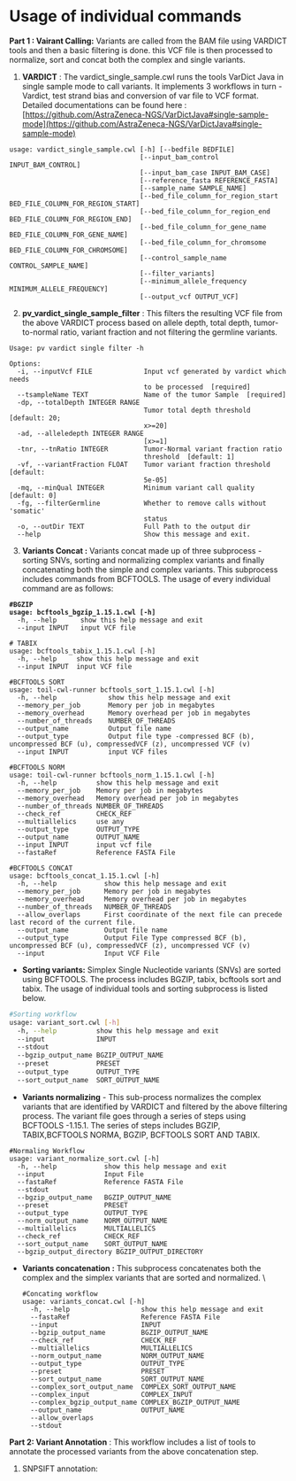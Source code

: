# Usage of individual commands

**Part 1 :  Vairant Calling:** Variants are called from the BAM file using VARDICT tools and then a basic filtering is done. this VCF file is then processed to normalize, sort and concat both the complex and single variants.&#x20;

1. **VARDICT** : The vardict\_single\_sample.cwl runs the tools VarDict Java in single sample mode to call variants. It implements 3 workflows in turn - Vardict, test strand bias and conversion of var file to VCF format.  Detailed documentations can be found here : [https://github.com/AstraZeneca-NGS/VarDictJava#single-sample-mode](https://github.com/AstraZeneca-NGS/VarDictJava#single-sample-mode)

```
usage: vardict_single_sample.cwl [-h] [--bedfile BEDFILE]
                                 [--input_bam_control INPUT_BAM_CONTROL]
                                 [--input_bam_case INPUT_BAM_CASE]
                                 [--reference_fasta REFERENCE_FASTA]
                                 [--sample_name SAMPLE_NAME]
                                 [--bed_file_column_for_region_start BED_FILE_COLUMN_FOR_REGION_START]
                                 [--bed_file_column_for_region_end BED_FILE_COLUMN_FOR_REGION_END]
                                 [--bed_file_column_for_gene_name BED_FILE_COLUMN_FOR_GENE_NAME]
                                 [--bed_file_column_for_chromsome BED_FILE_COLUMN_FOR_CHROMSOME]
                                 [--control_sample_name CONTROL_SAMPLE_NAME]
                                 [--filter_variants]
                                 [--minimum_allele_frequency MINIMUM_ALLELE_FREQUENCY]
                                 [--output_vcf OUTPUT_VCF]
```

2. **pv\_vardict\_single\_sample\_filter** : This filters the resulting VCF file from the above VARDICT process based on allele depth, total depth, tumor-to-normal ratio, variant fraction and not filtering the germline variants.&#x20;

```
Usage: pv vardict single filter -h

Options:
  -i, --inputVcf FILE             Input vcf generated by vardict which needs
                                  to be processed  [required]
  --tsampleName TEXT              Name of the tumor Sample  [required]
  -dp, --totalDepth INTEGER RANGE
                                  Tumor total depth threshold  [default: 20;
                                  x>=20]
  -ad, --alleledepth INTEGER RANGE
                                  [x>=1]
  -tnr, --tnRatio INTEGER         Tumor-Normal variant fraction ratio
                                  threshold  [default: 1]
  -vf, --variantFraction FLOAT    Tumor variant fraction threshold  [default:
                                  5e-05]
  -mq, --minQual INTEGER          Minimum variant call quality  [default: 0]
  -fg, --filterGermline           Whether to remove calls without 'somatic'
                                  status
  -o, --outDir TEXT               Full Path to the output dir
  --help                          Show this message and exit.
```

3. **Variants Concat :** Variants concat made up of  three subprocess - sorting SNVs, sorting and normalizing complex variants and finally concatenating both the simple and complex variants. This subprocess includes commands from BCFTOOLS. The usage of every individual command are as follows:

<pre class="language-bash"><code class="lang-bash"><strong>#BGZIP
</strong><strong>usage: bcftools_bgzip_1.15.1.cwl [-h] 
</strong>  -h, --help      show this help message and exit
  --input INPUT   input VCF file
  
# TABIX
usage: bcftools_tabix_1.15.1.cwl [-h] 
  -h, --help     show this help message and exit
  --input INPUT  input VCF file
  
#BCFTOOLS SORT
usage: toil-cwl-runner bcftools_sort_1.15.1.cwl [-h]
  -h, --help             show this help message and exit
  --memory_per_job       Memory per job in megabytes
  --memory_overhead      Memory overhead per job in megabytes
  --number_of_threads    NUMBER_OF_THREADS
  --output_name          Output file name
  --output_type          Output file type -compressed BCF (b), uncompressed BCF (u), compressedVCF (z), uncompressed VCF (v)
  --input INPUT          input VCF files

#BCFTOOLS NORM
usage: toil-cwl-runner bcftools_norm_1.15.1.cwl [-h]
  -h, --help          show this help message and exit
  --memory_per_job    Memory per job in megabytes
  --memory_overhead   Memory overhead per job in megabytes
  --number_of_threads NUMBER_OF_THREADS
  --check_ref         CHECK_REF
  --multiallelics     use any
  --output_type       OUTPUT_TYPE
  --output_name       OUTPUT_NAME
  --input INPUT       input vcf file
  --fastaRef          Reference FASTA File
  
#BCFTOOLS CONCAT
usage: bcftools_concat_1.15.1.cwl [-h]
  -h, --help            show this help message and exit
  --memory_per_job      Memory per job in megabytes
  --memory_overhead     Memory overhead per job in megabytes
  --number_of_threads   NUMBER_OF_THREADS
  --allow_overlaps      First coordinate of the next file can precede last record of the current file.
  --output_name         Output file name
  --output_type         Output File Type compressed BCF (b), uncompressed BCF (u), compressedVCF (z), uncompressed VCF (v)
  --input               Input VCF File
</code></pre>

* **Sorting variants:** Simplex Single Nucleotide variants (SNVs) are sorted using BCFTOOLS. The process includes BGZIP, tabix, bcftools sort and tabix. The usage of individual tools and sorting subprocess is listed below.&#x20;

```bash
#Sorting workflow
usage: variant_sort.cwl [-h]
  -h, --help          show this help message and exit
  --input             INPUT
  --stdout
  --bgzip_output_name BGZIP_OUTPUT_NAME
  --preset            PRESET
  --output_type       OUTPUT_TYPE
  --sort_output_name  SORT_OUTPUT_NAME
```

* **Variants normalizing** - This sub-process normalizes the complex variants that are identified by VARDICT and filtered by the above filtering process. The variant file goes through a series of steps using BCFTOOLS -1.15.1. The series of steps includes BGZIP, TABIX,BCFTOOLS NORMA, BGZIP, BCFTOOLS SORT AND TABIX.

```shell
#Normaling Workflow
usage: variant_normalize_sort.cwl [-h]
  -h, --help            show this help message and exit
  --input               Input File
  --fastaRef            Reference FASTA File
  --stdout
  --bgzip_output_name   BGZIP_OUTPUT_NAME
  --preset              PRESET
  --output_type         OUTPUT_TYPE
  --norm_output_name    NORM_OUTPUT_NAME
  --multiallelics       MULTIALLELICS
  --check_ref           CHECK_REF
  --sort_output_name    SORT_OUTPUT_NAME
  --bgzip_output_directory BGZIP_OUTPUT_DIRECTORY
```

*   **Variants concatenation :** This subprocess concatenates both the complex and the simplex variants that are sorted and normalized. \


    ```shell
    #Concating workflow
    usage: variants_concat.cwl [-h] 
      -h, --help                  show this help message and exit
      --fastaRef                  Reference FASTA File
      --input                     INPUT
      --bgzip_output_name         BGZIP_OUTPUT_NAME
      --check_ref                 CHECK_REF
      --multiallelics             MULTIALLELICS
      --norm_output_name          NORM_OUTPUT_NAME
      --output_type               OUTPUT_TYPE
      --preset                    PRESET
      --sort_output_name          SORT_OUTPUT_NAME
      --complex_sort_output_name  COMPLEX_SORT_OUTPUT_NAME
      --complex_input             COMPLEX_INPUT
      --complex_bgzip_output_name COMPLEX_BGZIP_OUTPUT_NAME
      --output_name               OUTPUT_NAME
      --allow_overlaps
      --stdout
    ```

**Part 2: Variant Annotation** : This workflow includes a list of tools to annotate the processed variants from the above concatenation step.&#x20;

1. SNPSIFT annotation:

